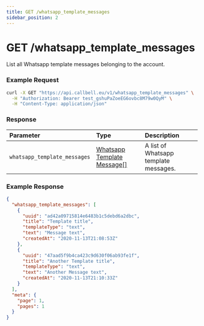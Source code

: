 ```yaml
---
title: GET /whatsapp_template_messages
sidebar_position: 2
---
```


# GET /whatsapp_template_messages

List all Whatsapp template messages belonging to the account.

### Example Request

```bash title=request.sh
curl -X GET "https://api.callbell.eu/v1/whatsapp_template_messages" \
  -H "Authorization: Bearer test_gshuPaZoeEG6ovbc8M79w0QyM" \
  -H "Content-Type: application/json"
```

### Response

| Parameter                    | Type                                                                                 | Description                           |
| :--------------------------- | :----------------------------------------------------------------------------------- | :------------------------------------ |
| `whatsapp_template_messages` | [Whatsapp Template Message[]](/api_reference/object_types/whatsapp_template_message) | A list of Whatsapp template messages. |

### Example Response

```json title=response.json
{
  "whatsapp_template_messages": [
    {
      "uuid": "ad42a09715814e6483b1c5debd6a2dbc",
      "title": "Template title",
      "templateType": "text",
      "text": "Message text",
      "createdAt": "2020-11-13T21:08:53Z"
    },
    {
      "uuid": "47aad5f9b4ca423c9d630f06ab93fe1f",
      "title": "Another Template title",
      "templateType": "text",
      "text": "Another Message text",
      "createdAt": "2020-11-13T21:10:33Z"
    }
  ],
  "meta": {
    "page": 1,
    "pages": 1
  }
}
```
